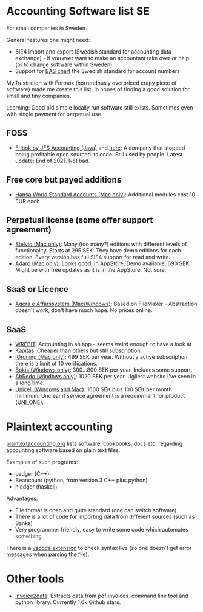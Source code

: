 # Accounting Software list SE
For small companies in Sweden.

General features one might need:
* SIE4 import and export (Swedish standard for accounting data exchange) - if you ever want to make an accountant take over or help (or to change software within Sweden)
* Support for [BAS chart](https://en.wikipedia.org/wiki/BAS_(accounting)) the Swedish standard for account numbers


My frustration with Fortnox (horrendously overpriced crapy piece of software) made me create this list. In hopes of finding a good solution for small and tiny companies.

Learning: Good old simple locally run software still exists. Sometimes even with single payment for perpetual use.


## FOSS
* [Fribok by JFS Accounting (Java)](https://sourceforge.net/projects/jfsaccounting/) and [here](https://fribok.org): A company that stopped being profitable open sourced its code. Still used by people. Latest update: End of 2021. Not bad.

## Free core but payed additions
* [Hansa World Standard Accounts (Mac only)](http://books.hansaworld.com/eng/accounts/overview): Additional modules cost 10 EUR each

## Perpetual license (some offer support agreement)
* [Stelvio (Mac only)]([http://www.ct.se/index.html]): Many (too many?) editions with different levels of functionality. Starts at 295 SEK. They have demo editions for each edition. Every version has full SIE4 support for read and write.
* [Adaro (Mac only)](https://adaro.se/produkter/adaro-bokforing/): Looks good, in AppStore, Demo available, 690 SEK. Might be with free updates as it is in the AppStore. Not sure.

## SaaS or Licence
* [Agera e Affärssystem (Mac/Windows)](https://www.montania.se/produkter/agera-e-affarssystem/): Based on FileMaker - Abstraction doesn't work, don't have much hope. No prices online.

## SaaS
* [WREBIT](https://wrebit.se/wrebitplus/): Accounting in an app - seems weird enough to have a look at
* [Kapitas](https://www.kapitas.se/funktioner/bokforing): Cheaper than others but still subscription
* [iOrdning (Mac only)](https://www.aderstedtsoftware.com/iordning/): 499 SEK per year. Without a active subscription there is a limit of 10 verifications.
* [Bokis (Windows only)](https://www.bokis.info/index.html): 300...800 SEK per year. Includes some support.
* [AbRedo (Windows only)](https://www.abredo.se/page1.html): 1020 SEK per year. Ugliest website I've seen in a long time.
* [Unicell (Windows and Mac)](https://www.unicell.se/bokforingsprogram_faktureringsprogram.php): 1600 SEK plus 100 SEK per month minimum. Unclear if service agreement is a requirement for product (UNI_ONE).


# Plaintext accounting
[plaintextaccounting.org](https://plaintextaccounting.org) lists software, cookbooks, docs etc. regarding accounting software based on plain text files.

Examples of such programs:
* Ledger (C++)
* Beancount (python, from version 3 C++ plus python)
* hledger (haskell)

Advantages:
* File format is open and quite standard (one can switch software)
* There is a lot of code for importing data from different sources (such as Banks)
* Very programmer friendly, easy to write some code which automates something

There is a [vscode extension](https://marketplace.visualstudio.com/items?itemName=mariosangiorgio.ledger) to check syntax live (so one doesn't get error messages when parsing the file).


# Other tools
* [invoice2data](https://github.com/invoice-x/invoice2data): Extracts data from pdf invoices. command line tool and python library. Currently 1.6k Github stars.

